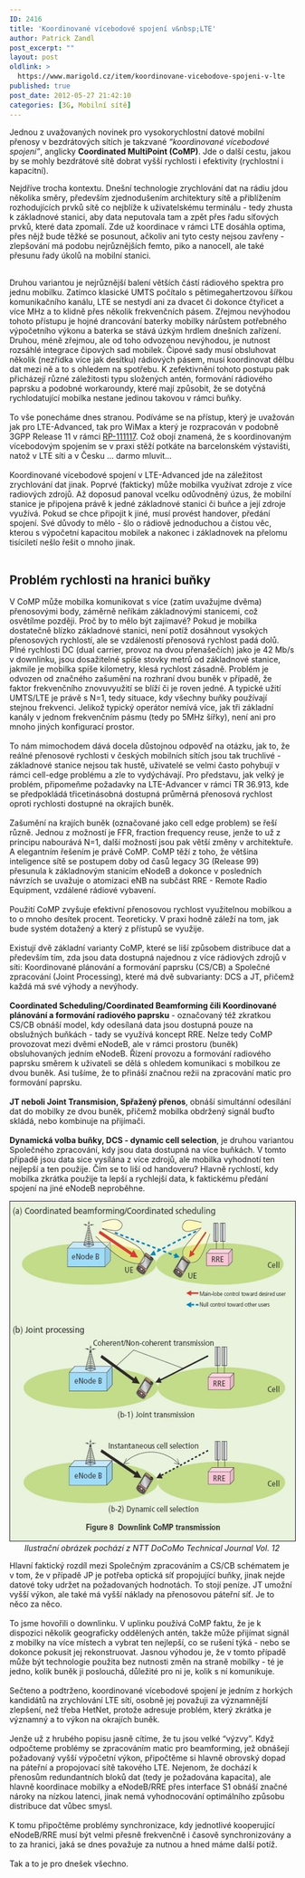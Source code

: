 ```yaml
---
ID: 2416
title: 'Koordinované vícebodové spojení v&nbsp;LTE'
author: Patrick Zandl
post_excerpt: ""
layout: post
oldlink: >
  https://www.marigold.cz/item/koordinovane-vicebodove-spojeni-v-lte
published: true
post_date: 2012-05-27 21:42:10
categories: [3G, Mobilní sítě]
---
```

<p>Jednou z uvažovaných novinek pro vysokorychlostní datové mobilní přenosy v bezdrátových sítích je takzvané<em> “koordinované vícebodové spojení”</em>, anglicky <strong>Coordinated MultiPoint (CoMP)</strong>. Jde o další cestu, jakou by se mohly bezdrátové sítě dobrat vyšší rychlosti i efektivity (rychlostní i kapacitní).</p>


<!--more-->

<p>Nejdříve trocha kontextu. Dnešní technologie zrychlování dat na rádiu jdou několika směry, především zjednodušením architektury sítě a přiblížením rozhodujících prvků sítě co nejblíže k uživatelskému terminálu - tedy zhusta k základnové stanici, aby data neputovala tam a zpět přes řadu síťových prvků, které data zpomalí. Zde už koordinace v rámci LTE dosáhla optima, přes nějž bude těžké se posunout, ačkoliv ani tyto cesty nejsou zavřeny - zlepšování má podobu nejrůznějších femto, piko a nanocell, ale také přesunu řady úkolů na mobilní stanici. <br />

<br />Druhou variantou je nejrůznější balení větších částí rádiového spektra pro jednu mobilku. Zatímco klasické UMTS počítalo s pětimegahertzovou šířkou komunikačního kanálu, LTE se nestydí ani za dvacet či dokonce čtyřicet a více MHz a to klidně přes několik frekvenčních pásem. Zřejmou nevýhodou tohoto přístupu je hojné drancování baterky mobilky nárůstem potřebného výpočetního výkonu a baterka se stává úzkým hrdlem dnešních zařízení. Druhou, méně zřejmou, ale od toho odvozenou nevýhodou, je nutnost rozsáhlé integrace čipových sad mobilek. Čipové sady musí obsluhovat několik (nezřídka více jak desítku) rádiových pásem, musí koordinovat dělbu dat mezi ně a to s ohledem na spotřebu. K zefektivnění tohoto postupu pak přicházejí různé záležitosti typu složených antén, formování rádiového paprsku a podobné workaroundy, které mají způsobit, že se dotyčná rychlodatující mobilka nestane jedinou takovou v rámci buňky.<br /><br />To vše ponecháme dnes stranou. Podíváme se na přístup, který je uvažován jak pro LTE-Advanced, tak pro WiMax a který je rozpracován v podobně 3GPP Release 11 v rámci <a href="http://www.3gpp.org/ftp/tsg_ran/TSG_RAN../TSGR_53/Docs/RP-111117.zip">RP-111117</a>. Což obojí znamená, že s koordinovaným vícebodovým spojením se v praxi stěží potkáte na barcelonském výstavišti, natož v LTE síti a v Česku … darmo mluvit... <br /><br />Koordinované vícebodové spojení v LTE-Advanced jde na záležitost zrychlování dat jinak. Poprvé (fakticky) může mobilka využívat zdroje z více radiových zdrojů. Až doposud panoval vcelku odůvodněný úzus, že mobilní stanice je připojena právě k jedné základnové stanici či buňce a její zdroje využívá. Pokud se chce připojit k jiné, musí provést handover, předání spojení. Své důvody to mělo - šlo o rádiově jednoduchou a čistou věc, kterou s výpočetní kapacitou mobilek a nakonec i základnovek na přelomu tisíciletí nešlo řešit o mnoho jinak.<br /><br /></p>

<h2>Problém rychlosti na hranici buňky</h2>
<p>V CoMP může mobilka komunikovat s více (zatím uvažujme dvěma) přenosovými body, záměrně neříkám základnovými stanicemi, což osvětílme později. Proč by to mělo být zajímavé? Pokud je mobilka dostatečně blízko základnové stanici, není potíž dosáhnout vysokých přenosových rychlostí, ale se vzdáleností přenosová rychlost padá dolů. Plné rychlosti DC (dual carrier, provoz na dvou přenašečích) jako je 42 Mb/s v downlinku, jsou dosažitelné spíše stovky metrů od základnové stanice, jakmile je mobilka spíše kilometry, klesá rychlost zásadně. Problém je odvozen od značného zašumění na rozhraní dvou buněk v případě, že faktor frekvenčního znovuvyužití se blíží či je roven jedné. A typické užití UMTS/LTE je právě s N=1, tedy situace, kdy všechny buňky používají stejnou frekvenci. Jelikož typický operátor nemívá více, jak tři základní kanály v jednom frekvenčním pásmu (tedy po 5MHz šířky), není ani pro mnoho jiných konfigurací prostor. <br /><br />To nám mimochodem dává docela důstojnou odpověď na otázku, jak to, že reálné přenosové rychlosti v českých mobilních sítích jsou tak truchlivé - základnové stanice nejsou tak hustě, uživatelé se velmi často pohybují v rámci cell-edge problému a zle to vydýchávají. Pro představu, jak velký je problém, připomeňme požadavky na LTE-Advancer v rámci TR 36.913, kde se předpokládá třicetinásobná dostupná průměrná přenosová rychlost oproti rychlosti dostupné na okrajích buněk. <br /><br />Zašumění na krajích buněk (označované jako cell edge problem) se řeší různě. Jednou z možností je FFR, fraction frequency reuse, jenže to už z principu nabourává N=1, další možností jsou pak větší změny v architektuře. A elegantním řešením je právě CoMP. CoMP těží z toho, že většina inteligence sítě se postupem doby od časů legacy 3G (Release 99) přesunula k základnovým stanicím eNodeB a dokonce v posledních návrzích se uvažuje o atomizaci eNB na subčást RRE - Remote Radio Equipment, vzdálené rádiové vybavení. <br /><br />Použití CoMP zvyšuje efektivní přenosovou rychlost využitelnou mobilkou a to o mnoho desítek procent. Teoreticky. V praxi hodně záleží na tom, jak bude systém dotažený a který z přístupů se využije. <br /><br />Existují dvě základní varianty CoMP, které se liší způsobem distribuce dat a především tím, zda jsou data dostupná najednou z více rádiových zdrojů v síti: Koordinované plánování a formování paprsku (CS/CB) a Společné zpracování (Joint Processing), které má dvě subvarianty: DCS a JT, přičemž každá má své výhody a nevýhody. <br /><br /><strong>Coordinated Scheduling/Coordinated Beamforming čili Koordinované plánování a formování radiového paprsku</strong> - označovaný též zkratkou CS/CB obnáší model, kdy odesílaná data jsou dostupná pouze na obslužných buňkách - tady se využívá koncept RRE. Nelze tedy CoMP provozovat mezi dvěmi eNodeB, ale v rámci prostoru (buněk) obsluhovaných jedním eNodeB. Řízení provozu a formování radiového paprsku směrem k uživateli se dělá s ohledem komunikaci s mobilkou ze dvou buněk. Asi tušíme, že to přináší značnou režii na zpracování matic pro formování paprsku. <br /><br /><strong>JT neboli </strong></span><strong>Joint Transmision, Spřažený přenos</strong>, obnáší simultánní odesílání dat do mobilky ze dvou buněk, přičemž mobilka obdržený signál buďto skládá, nebo kombinuje na přijímači. <br /><br /><strong>Dynamická volba buňky, DCS - dynamic cell selection</strong>, je druhou variantou Společného zpracování, kdy jsou data dostupná na více buňkách. V tomto případě jsou data sice vysílána z více zdrojů, ale mobilka vyhodnotí ten nejlepší a ten použije. Čím se to liší od handoveru? Hlavně rychlostí, kdy mobilka zkrátka použije ta lepší a rychlejší data, k faktickému předání spojení na jiné eNodeB neproběhne.<br /></span></p>

<p>
<div style="text-align: center;"><img src="/assets/lte-comp.jpg" border="1" alt="Lte comp" width="566" height="600" /><br /><em>Ilustrační obrázek pochází z NTT DoCoMo Technical Journal Vol. 12</em></div>
</p>

<p>Hlavní faktický rozdíl mezi Společným zpracováním a CS/CB schématem je v tom, že v případě JP je potřeba optická síť propojující buňky, jinak nejde datové toky udržet na požadovaných hodnotách. To stojí peníze. JT umožní vyšší výkon, ale také má vyšší náklady na přenosovou páteřní síť. Je to něco za něco. <br /><br />To jsme hovořili o downlinku. V uplinku používá CoMP faktu, že je k dispozici několik geograficky oddělených antén, takže může přijímat signál z mobilky na více místech a vybrat ten nejlepší, co se rušení týká - nebo se dokonce pokusit jej rekonstruovat. Jasnou výhodou je, že v tomto případě může být technologie použita bez nutnosti změn na straně mobilky - té je jedno, kolik buněk ji poslouchá, důležité pro ni je, kolik s ní komunikuje. <br /><br />Sečteno a podtrženo, koordinované vícebodové spojení je jedním z horkých kandidátů na zrychlování LTE sítí, osobně jej považuji za významnější zlepšení, než třeba HetNet, protože adresuje problém, který zkrátka je významný a to výkon na okrajích buněk. <br /><br />Jenže už z hrubého popisu jasně cítíme, že tu jsou velké “výzvy”. Když odpočteme problémy se zpracováním matic pro beamforming, jež obnášejí požadovaný vyšší výpočetní výkon, připočtěme si hlavně obrovský dopad na páteřní a propojovací sítě takového LTE. Nejenom, že dochází k přenosům redundantních bloků dat (tedy je požadována kapacita), ale hlavně koordinace mobilky a eNodeB/RRE přes interface S1 obnáší značné nároky na nízkou latenci, jinak nemá vyhodnocování optimálního způsobu distribuce dat vůbec smysl. <br /><br />K tomu připočtěme problémy synchronizace, kdy jednotlivé kooperující eNodeB/RRE musí být velmi přesně frekvenčně i časově synchronizovány a to za hranici, jaká se dnes považuje za nutnou a hned máme další potíž. <br /><br />Tak a to je pro dnešek všechno.<br /></p>


